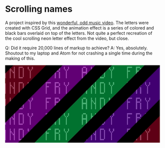 # Scrolling names
A project inspired by this [wonderful, odd music video](https://www.youtube.com/watch?v=Q0YvQrrepP4). The letters were created with CSS Grid, and the animation effect is a series of colored and black bars overlaid on top of the letters. Not quite a perfect recreation of the cool scrolling neon letter effect from the video, but close.  

Q: Did it require 20,000 lines of markup to achieve?
A: Yes, absolutely. Shoutout to my laptop and Atom for not crashing a single time during the making of this.

![Name scroll demo gif](./nameScroll.gif)
